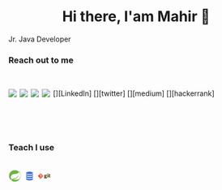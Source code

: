  
<h1 align ="center"> Hi there, I'am Mahir 👋 </h1

## Jr. Java Developer

<br />
 
### Reach out to me

<br />

[<img width="22" src="https://unpkg.com/simple-icons@v8/icons/linkedin.svg" align ="left"  />][LinkedIn] 
[<img width="22" src="https://unpkg.com/simple-icons@v8/icons/twitter.svg" align ="left" backround-color="white" />][twitter]
[<img width="22" src="https://unpkg.com/simple-icons@v8/icons/medium.svg" align ="left" color="white" />][medium]
[<img width="22" src="https://unpkg.com/simple-icons@v8/icons/hackerrank.svg" align ="left" color="white" />][hackerrank]


<br />
<br />
<br />

### Teach I use

<br />
<img aling= "left" src =" https://raw.githubusercontent.com/github/explore/5b3600551e122a3277c2c5368af2ad5725ffa9a1/topics/spring/spring.png" width="25" height="25"/>
<img aling= "left" src =" https://raw.githubusercontent.com/github/explore/5b3600551e122a3277c2c5368af2ad5725ffa9a1/topics/sql/sql.png" width="25" height="25"/>
<img aling= "left" src =" https://raw.githubusercontent.com/github/explore/5b3600551e122a3277c2c5368af2ad5725ffa9a1/topics/git/git.png" width="25" height="25"/




<!--
**akarsu34/akarsu34** is a ✨ _special_ ✨ repository because its `README.md` (this file) appears on your GitHub profile.

Here are some ideas to get you started:

- 🔭 I’m currently working on ...
- 🌱 I’m currently learning ...
- 👯 I’m looking to collaborate on ...
- 🤔 I’m looking for help with ...
- 💬 Ask me about ...
- 📫 How to reach me: ...
- 😄 Pronouns: ...
- ⚡ Fun fact: ...
-->
